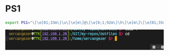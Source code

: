 # PS1

```bash
export PS1="\[\e[01;33m\]\u\[\e[m\]@\[\e[0;1;92m\]\h\[\e[m\]\[\e[01;35m\][\$(hostname -I | awk '{print \$1}')]\[\e[0m\]:\[\e[01;36m\]\$PWD\[\e[m\] \[\e[01;31m\]\\$>\[\e[m\] "
```

![](images/my-ps1.png)

